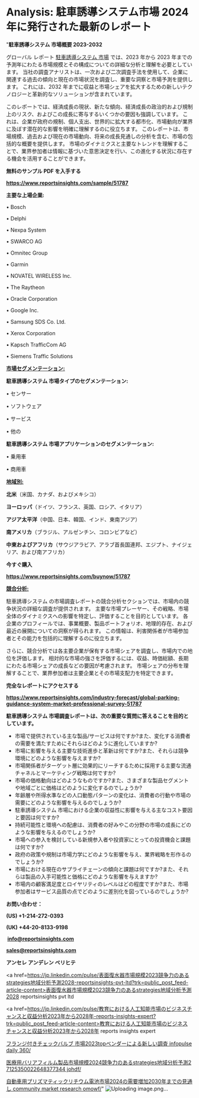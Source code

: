 # Analysis: 駐車誘導システム市場 2024 年に発行された最新のレポート

"<strong>駐車誘導システム 市場概要 2023-2032</strong>

グローバル レポート <a href=https://www.reportsinsights.com/sample/51787>駐車誘導システム 市場</a> では、2023 年から 2023 年までの予測年にわたる市場規模とその構成についての詳細な分析と理解を必要としています。 当社の調査アナリストは、一次および二次調査手法を使用して、企業に関連する過去の傾向と現在の市場状況を調査し、重要な洞察と市場予測を提供します。 これには、2032 年までに収益と市場シェアを拡大​​するための新しいテクノロジーと革新的なソリューションが含まれています。

このレポートでは、経済成長の現状、新たな傾向、経済成長の政治的および規制上のリスク、およびこの成長に寄与するいくつかの要因も強調しています。 これは、企業が政府の規制、個人支出、世界的に拡大する都市化、市場動向が業界に及ぼす潜在的な影響を明確に理解するのに役立ちます。 このレポートは、市場規模、過去および現在の市場動向、将来の成長見通しの分析を含む、市場の包括的な概要を提供します。 市場のダイナミクスと主要なトレンドを理解することで、業界参加者は情報に基づいた意思決定を行い、この進化する状況に存在する機会を活用することができます。

<strong><b>無料のサンプル PDF を入手する</b></strong>

<a href=https://www.reportsinsights.com/sample/51787><strong><u>https://www.reportsinsights.com/sample/51787</u></strong></a>

<strong>主要な上場企業:</strong>

• Bosch

• Delphi

• Nexpa System

• SWARCO AG

• Omnitec Group

• Garmin

• NOVATEL WIRELESS  Inc.

• The Raytheon

• Oracle Corporation

• Google Inc.

• Samsung SDS Co.  Ltd.

• Xerox Corporation

• Kapsch TrafficCom AG

• Siemens Traffic Solutions

<strong><u>市場セグメンテーション</u></strong><strong><u>:</u></strong>

<strong>駐車誘導システム 市場タイプのセグメンテーション:</strong>

• センサー

• ソフトウェア

• サービス

• 他の

<strong>駐車誘導システム 市場アプリケーションのセグメンテーション:</strong>

• 乗用車

• 商用車

<strong><u>地域別</u></strong><strong><u>:</u></strong>

<strong>北米</strong>（米国、カナダ、およびメキシコ）

<strong>ヨーロッパ</strong>（ドイツ、フランス、英国、ロシア、イタリア）

<strong>アジア太平洋</strong>（中国、日本、韓国、インド、東南アジア）

<strong>南アメリカ</strong>（ブラジル、アルゼンチン、コロンビアなど）

<strong>中東およびアフリカ</strong>（サウジアラビア、アラブ首長国連邦、エジプト、ナイジェリア、および南アフリカ）

<strong>今すぐ購入</strong>

<a href=https://www.reportsinsights.com/buynow/51787><strong><u>https://www.reportsinsights.com/buynow/51787</u></strong></a>

<strong><u>競合分析:</u></strong>

駐車誘導システム の市場調査レポートの競合分析セクションでは、市場内の競争状況の詳細な調査が提供されます。 主要な市場プレーヤー、その戦略、市場全体のダイナミクスへの影響を特定し、評価することを目的としています。 各企業のプロフィールでは、事業概要、製品ポートフォリオ、地理的存在、および最近の展開についての洞察が得られます。 この情報は、利害関係者が市場参加者とその能力を包括的に理解するのに役立ちます。

さらに、競合分析では各主要企業が保有する市場シェアを調査し、市場内での地位を評価します。 相対的な市場の強さを評価するには、収益、時価総額、長期にわたる市場シェアの成長などの要因が考慮されます。 市場シェアの分布を理解することで、業界参加者は主要企業とその市場支配力を特定できます。

<strong>完全なレポートにアクセスする</strong>

<a href=https://www.reportsinsights.com/industry-forecast/global-parking-guidance-system-market-professional-survey-51787><strong><u><b>https://www.reportsinsights.com/industry-forecast/global-parking-guidance-system-market-professional-survey-51787</b></u></strong></a>

<strong><b>駐車誘導システム 市場調査レポートは、次の重要な質問に答えることを目的としています。</b></strong>
<ul>
  <li>市場で提供されている主な製品/サービスは何ですか?また、変化する消費者の需要を満たすためにそれらはどのように進化していますか?</li>
  <li>市場に影響を与える主要な技術進歩と革新は何ですか?また、それらは競争環境にどのような影響を与えますか?</li>
  <li>市場関係者がターゲット層に効果的にリーチするために採用する主要な流通チャネルとマーケティング戦略は何ですか?</li>
  <li>市場の価格動向はどのようなものですか?また、さまざまな製品セグメントや地域ごとに価格はどのように変化するのでしょうか?</li>
  <li>年齢層や所得水準などの人口動態パターンの変化は、消費者の行動や市場の需要にどのような影響を与えるのでしょうか?</li>
  <li>駐車誘導システム 市場における企業の収益性に影響を与える主なコスト要因と要因は何ですか?</li>
  <li>持続可能性と環境への配慮は、消費者の好みやこの分野の市場の成長にどのような影響を与えるのでしょうか?</li>
  <li>市場への参入を検討している新規参入者や投資家にとっての投資機会と課題は何ですか?</li>
  <li>政府の政策や規制は市場力学にどのような影響を与え、業界戦略を形作るのでしょうか?</li>
  <li>市場における現在のサプライチェーンの傾向と課題は何ですか?また、それらは製品の入手可能性と価格にどのような影響を与えますか?</li>
  <li>市場内の顧客満足度とロイヤリティのレベルはどの程度ですか?また、市場参加者はサービス品質の点でどのように差別化を図っているのでしょうか?</li>
</ul>
<strong>お問い合わせ：</strong>

<strong>(US) +1-214-272-0393</strong>

<strong>(UK) +44-20-8133-9198</strong>

<strong> </strong><a href=info@reportsinsights.com><strong><u>info@reportsinsights.com</u></strong></a>

<a href=sales@reportsinsights.com><strong><u>sales@reportsinsights.com</u></strong></a>

<strong>アンセレ アンデレン ベリヒテ</strong>

<a href=https://jp.linkedin.com/pulse/表面復水器市場規模2023競争力のあるstrategies地域分析予測2028-reportsinsights-pvt-ltd?trk=public_post_feed-article-content>表面復水器市場規模2023競争力のあるstrategies地域分析予測2028 reportsinsights pvt ltd</a>

<a href=https://jp.linkedin.com/pulse/教育における人工知能市場のビジネスチャンスと収益分析2023年から2028年-reports-insights-expert?trk=public_post_feed-article-content>教育における人工知能市場のビジネスチャンスと収益分析2023年から2028年 reports insights expert</a>

<a href=https://www.linkedin.com/pulse/フランジ付きチェックバルブ-市場2023topベンダーによる新しい調査-infopulse-daily-360/>フランジ付きチェックバルブ 市場2023topベンダーによる新しい調査 infopulse daily 360/</a>

<a href=https://www.linkedin.com/pulse/医療用バリアフィルム製品市場規模2024競争力のあるstrategies地域分析予測2-7125350022648377344-johdf/>医療用バリアフィルム製品市場規模2024競争力のあるstrategies地域分析予測2 7125350022648377344 johdf/</a>

<a href=https://www.linkedin.com/pulse/自動車用プリズマティックリチウム電池市場2024の需要増加2030年までの見通し-community-market-research-omowf/>自動車用プリズマティックリチウム電池市場2024の需要増加2030年までの見通し community market research omowf/</a>"
![Uploading image.png…]()
